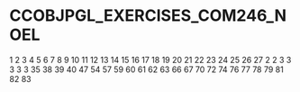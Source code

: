 # CCOBJPGL_EXERCISES_COM246_NOEL



1
2
3
4
5
6
7
8
9
10
11
12
13
14
15
16
17
18
19
20
21
22
23
24
25
26
27
2
2
3
3
3
3
3
35
38
39
40
47
54
57
59
60
61
62
63
66
67
70
72
74
76
77
78
79
81
82
83

